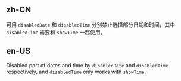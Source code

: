 ## zh-CN

可用 `disabledDate` 和 `disabledTime` 分别禁止选择部分日期和时间，其中 `disabledTime` 需要和 `showTime` 一起使用。

## en-US

Disabled part of dates and time by `disabledDate` and `disabledTime` respectively, and `disabledTime` only works with `showTime`.
